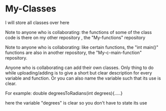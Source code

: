 # My-Classes
I will store all classes over here

Note to anyone who is collaborating: the functions of some of the class code
is there on my other repository , the "My-functions" repository

Note to anyone who is collaborating: like certain functions, the "int main()" functions are also
in another repository, the "My-c-main-function" repository.


Anyone who is collaborating can add their own classes.
Only thing to do while uploading/adding is to give a short but clear description for 
every variable and function. Or you can also name the variable such that its use 
is clear.


For example:
double degreesToRadians(int degrees){.....}

here the variable "degrees" is clear so you don't have to state its use
